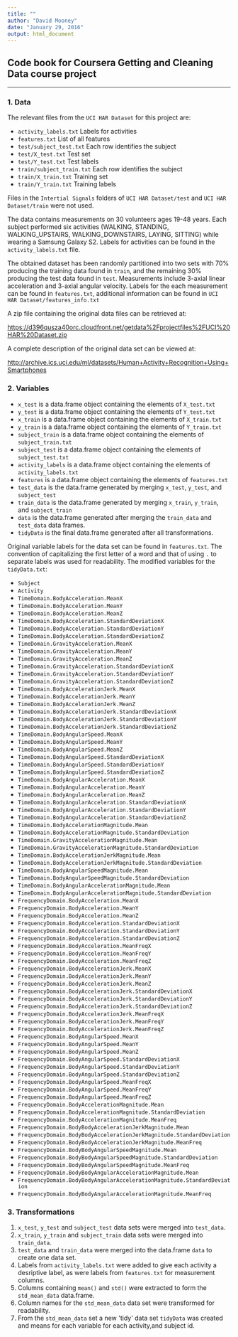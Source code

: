 ```yaml
---
title: ""
author: "David Mooney"
date: "January 29, 2016"
output: html_document
---
```



## Code book for Coursera Getting and Cleaning Data course project

********************************************************************************************************

### 1. Data
The relevant files from the `UCI HAR Dataset` for this project are:  
  
  * `activity_labels.txt` Labels for activities   
  * `features.txt` List of all features  
  * `test/subject_test.txt`  Each row identifies the subject
  * `test/X_test.txt`  Test set
  * `test/Y_test.txt`  Test labels
  * `train/subject_train.txt`  Each row identifies the subject
  * `train/X_train.txt`  Training set
  * `train/Y_train.txt`  Training labels
  
Files in the `Intertial Signals` folders of `UCI HAR Dataset/test` and `UCI HAR Dataset/train` were not used. 

The data contains measurements on 30 volunteers ages 19-48 years. Each subject performed six activities (WALKING, STANDING, WALKING_UPSTAIRS, WALKING_DOWNSTAIRS, LAYING, SITTING) while wearing a Samsung Galaxy S2. Labels for activities can be found in the `activity_labels.txt` file. 

 

The obtained dataset has been randomly partitioned into two sets with 70% producing the training data found in `train`, and the remaining 30% producing the test data found in `test`. Measurements include 3-axial linear acceleration and 3-axial angular velocity. Labels for the each measurement can be found in `features.txt`, additional information can be found in `UCI HAR Dataset/features_info.txt`

A zip file containing the original data files can be retrieved at:

https://d396qusza40orc.cloudfront.net/getdata%2Fprojectfiles%2FUCI%20HAR%20Dataset.zip

A complete description of the original data set can be viewed at:

http://archive.ics.uci.edu/ml/datasets/Human+Activity+Recognition+Using+Smartphones

### 2. Variables

* `x_test` is a data.frame object  containing the elements of `X_test.txt`
* `y_test` is a data.frame object containing the elements of `Y_test.txt`
* `x_train` is a data.frame object containing the elements of `X_train.txt`
* `y_train` is a data.frame object containing the elements of `Y_train.txt`
* `subject_train` is a data.frame object containing the elements of `subject_train.txt`
* `subject_test` is a data.frame object containing the elements of `subject_test.txt`
* `activity_labels` is a data.frame object containing the elements of `activity_labels.txt`  
* `features` is a data.frame object containing the elements of `features.txt`  
* `test_data` is the data.frame generated by merging `x_test`, `y_test`, and `subject_test`
* `train_data` is the data.frame generated by merging `x_train`, `y_train`, and `subject_train`
* `data` is the data.frame generated after merging the `train_data` and `test_data` data frames.
* `tidyData` is the final data.frame generated after all transformations.

Original variable labels for the data set can be found in `features.txt`. The convention of capitalizing the first letter of a word and that of using `.` to separate labels was used for readability. The modified variables for the `tidyData.txt`:

* `Subject`                                                               
* `Activity`                                                              
* `TimeDomain.BodyAcceleration.MeanX`                                     
* `TimeDomain.BodyAcceleration.MeanY`                                     
* `TimeDomain.BodyAcceleration.MeanZ`                                     
* `TimeDomain.BodyAcceleration.StandardDeviationX`                        
* `TimeDomain.BodyAcceleration.StandardDeviationY`                        
* `TimeDomain.BodyAcceleration.StandardDeviationZ`                        
* `TimeDomain.GravityAcceleration.MeanX`                                  
* `TimeDomain.GravityAcceleration.MeanY`                                  
* `TimeDomain.GravityAcceleration.MeanZ`                                  
* `TimeDomain.GravityAcceleration.StandardDeviationX`                     
* `TimeDomain.GravityAcceleration.StandardDeviationY`                     
* `TimeDomain.GravityAcceleration.StandardDeviationZ`                     
* `TimeDomain.BodyAccelerationJerk.MeanX`                                 
* `TimeDomain.BodyAccelerationJerk.MeanY`                                 
* `TimeDomain.BodyAccelerationJerk.MeanZ`                                 
* `TimeDomain.BodyAccelerationJerk.StandardDeviationX`                    
* `TimeDomain.BodyAccelerationJerk.StandardDeviationY`                    
* `TimeDomain.BodyAccelerationJerk.StandardDeviationZ`                    
* `TimeDomain.BodyAngularSpeed.MeanX`                                     
* `TimeDomain.BodyAngularSpeed.MeanY`                                     
* `TimeDomain.BodyAngularSpeed.MeanZ`                                     
* `TimeDomain.BodyAngularSpeed.StandardDeviationX`                        
* `TimeDomain.BodyAngularSpeed.StandardDeviationY`                        
* `TimeDomain.BodyAngularSpeed.StandardDeviationZ`                        
* `TimeDomain.BodyAngularAcceleration.MeanX`                              
* `TimeDomain.BodyAngularAcceleration.MeanY`                              
* `TimeDomain.BodyAngularAcceleration.MeanZ`                              
* `TimeDomain.BodyAngularAcceleration.StandardDeviationX`                 
* `TimeDomain.BodyAngularAcceleration.StandardDeviationY`                 
* `TimeDomain.BodyAngularAcceleration.StandardDeviationZ`                 
* `TimeDomain.BodyAccelerationMagnitude.Mean`                             
* `TimeDomain.BodyAccelerationMagnitude.StandardDeviation`                
* `TimeDomain.GravityAccelerationMagnitude.Mean`                          
* `TimeDomain.GravityAccelerationMagnitude.StandardDeviation`             
* `TimeDomain.BodyAccelerationJerkMagnitude.Mean`                         
* `TimeDomain.BodyAccelerationJerkMagnitude.StandardDeviation`            
* `TimeDomain.BodyAngularSpeedMagnitude.Mean`                             
* `TimeDomain.BodyAngularSpeedMagnitude.StandardDeviation`                
* `TimeDomain.BodyAngularAccelerationMagnitude.Mean`                       
* `TimeDomain.BodyAngularAccelerationMagnitude.StandardDeviation`         
* `FrequencyDomain.BodyAcceleration.MeanX`                                
* `FrequencyDomain.BodyAcceleration.MeanY`                                
* `FrequencyDomain.BodyAcceleration.MeanZ`                                
* `FrequencyDomain.BodyAcceleration.StandardDeviationX`                   
* `FrequencyDomain.BodyAcceleration.StandardDeviationY`                   
* `FrequencyDomain.BodyAcceleration.StandardDeviationZ`                   
* `FrequencyDomain.BodyAcceleration.MeanFreqX`                            
* `FrequencyDomain.BodyAcceleration.MeanFreqY`                            
* `FrequencyDomain.BodyAcceleration.MeanFreqZ`                            
* `FrequencyDomain.BodyAccelerationJerk.MeanX`                            
* `FrequencyDomain.BodyAccelerationJerk.MeanY`                            
* `FrequencyDomain.BodyAccelerationJerk.MeanZ`                            
* `FrequencyDomain.BodyAccelerationJerk.StandardDeviationX`               
* `FrequencyDomain.BodyAccelerationJerk.StandardDeviationY`               
* `FrequencyDomain.BodyAccelerationJerk.StandardDeviationZ`               
* `FrequencyDomain.BodyAccelerationJerk.MeanFreqX`                        
* `FrequencyDomain.BodyAccelerationJerk.MeanFreqY`                        
* `FrequencyDomain.BodyAccelerationJerk.MeanFreqZ`                        
* `FrequencyDomain.BodyAngularSpeed.MeanX`                                
* `FrequencyDomain.BodyAngularSpeed.MeanY`                                
* `FrequencyDomain.BodyAngularSpeed.MeanZ`                                
* `FrequencyDomain.BodyAngularSpeed.StandardDeviationX`                   
* `FrequencyDomain.BodyAngularSpeed.StandardDeviationY`                   
* `FrequencyDomain.BodyAngularSpeed.StandardDeviationZ`                   
* `FrequencyDomain.BodyAngularSpeed.MeanFreqX`                            
* `FrequencyDomain.BodyAngularSpeed.MeanFreqY`                            
* `FrequencyDomain.BodyAngularSpeed.MeanFreqZ`                            
* `FrequencyDomain.BodyAccelerationMagnitude.Mean`                        
* `FrequencyDomain.BodyAccelerationMagnitude.StandardDeviation`           
* `FrequencyDomain.BodyAccelerationMagnitude.MeanFreq`                    
* `FrequencyDomain.BodyBodyAccelerationJerkMagnitude.Mean`                
* `FrequencyDomain.BodyBodyAccelerationJerkMagnitude.StandardDeviation`   
* `FrequencyDomain.BodyBodyAccelerationJerkMagnitude.MeanFreq`            
* `FrequencyDomain.BodyBodyAngularSpeedMagnitude.Mean`                    
* `FrequencyDomain.BodyBodyAngularSpeedMagnitude.StandardDeviation`       
* `FrequencyDomain.BodyBodyAngularSpeedMagnitude.MeanFreq`                
* `FrequencyDomain.BodyBodyAngularAccelerationMagnitude.Mean`             
* `FrequencyDomain.BodyBodyAngularAccelerationMagnitude.StandardDeviation`
* `FrequencyDomain.BodyBodyAngularAccelerationMagnitude.MeanFreq`  

### 3. Transformations

1. `x_test`, `y_test` and `subject_test` data sets were merged into `test_data`.
2. `x_train`, `y_train` and `subject_train` data sets were merged into `train_data`.
3. `test_data` and `train_data` were merged into the data.frame `data` to create one data set.
4. Labels from `activity_labels.txt` were added to give each activity a desriptive label, as were labels from `features.txt` for measurement columns.
5. Columns containing `mean()` and `std()` were extracted to form the `std_mean_data` data.frame.
6. Column names for the `std_mean_data` data set were transformed for readability.
7. From the `std_mean_data` set a new 'tidy' data set `tidyData` was created and means for each variable for each activity,and subject id.
